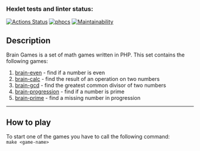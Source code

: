 ### Hexlet tests and linter status:
[![Actions Status](https://github.com/pavelkond/php-project-lvl1/workflows/hexlet-check/badge.svg)](https://github.com/pavelkond/php-project-lvl1/actions)
[![phpcs](https://github.com/pavelkond/php-project-lvl1/actions/workflows/workflow.yml/badge.svg?branch=main)](https://github.com/pavelkond/php-project-lvl1/actions/workflows/workflow.yml)
[![Maintainability](https://api.codeclimate.com/v1/badges/6bb0217274ab34f3b834/maintainability)](https://codeclimate.com/github/pavelkond/php-project-lvl1/maintainability)

## Description
Brain Games is a set of math games written in PHP. This set contains the following games:
1. [brain-even](https://asciinema.org/a/jUBXpogF17Z437CDNjfo9hg5x) - find if a number is even
2. [brain-calc](https://asciinema.org/a/WlbQWcGE2Q3ZqDq53Lrfd4T2R) - find the result of an operation on two numbers
3. [brain-gcd](https://asciinema.org/a/zcgol0xx30IT1bAUOog9ejnvF) - find the greatest common divisor of two numbers
4. [brain-progression](https://asciinema.org/a/AI5ON1N5icO5oRjLrqohOGJdZ) - find if a number is prime
5. [brain-prime](https://asciinema.org/a/nbbs27j0vIEGJMeAoDVKAJUzo) - find a missing number in progression

***

## How to play
To start one of the games you have to call the following command:  
``make <game-name>``

